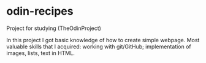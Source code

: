 # odin-recipes
Project for studying (TheOdinProject)

In this project I got basic knowledge of how to create simple webpage.
Most valuable skills that I acquired: working with git/GitHub; implementation of images, lists, text in HTML.